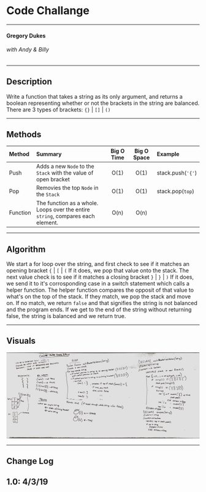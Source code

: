 # **Code Challange**
------------------------------


#### Gregory Dukes
###### *with Andy & Billy* 
------------------------------

## Description

Write a function that takes a string as its only argument, and returns a boolean representing whether or not the brackets in the string are balanced. There are 3 types of brackets: `{}` | `[]` | `()`

------------------------------

## Methods

| Method | Summary | Big O Time | Big O Space | Example | 
| :----------- | :----------- | :-------------: | :-------------: | :----------- |
| Push | Adds a new `Node` to the `Stack` with the value of open bracket | O(1) | O(1) | stack.push(`'{'`) |
| Pop | Removies the top `Node` in the `Stack` | O(1) | O(1) | stack.pop(`top`) |
| Function | The function as a whole.  Loops over the entire `string`, compares each element. | O(n) | O(n) |  |

------------------------------


## Algorithm
We start a for loop over the string, and first check to see if it matches an opening bracket `{` | `[` | `(`  If it does, we pop that value onto the stack.  The next value check is to see if it matches a closing bracket `}` | `}` | `)` If it does, we send it to it's corrosponding case in a switch statement which calls a helper function. The helper function compares the opposit of that value to what's on the top of the stack.  If they match, we pop the stack and move on.  If no match, we return `false` and that signifies the string is not balanced and the program ends.  If we get to the end of the string without returning false, the string is balanced and we return true.

------------------------------


## Visuals

![alt text](https://github.com/Kcils360/data-structures-and-algorithms-JS/blob/master/assets/multibracket.jpg "multiBracketValidation.jpg")

------------------------------

## Change Log
1.0: 4/3/19
------------------------------
